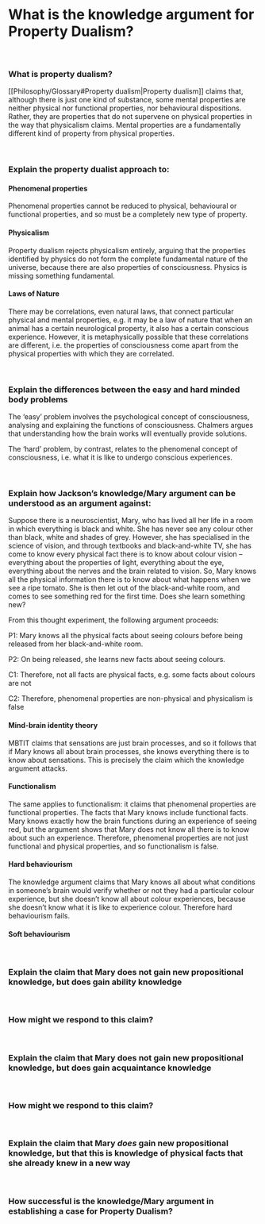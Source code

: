 # What is the knowledge argument for Property Dualism?

</br>

### What is property dualism?

[[Philosophy/Glossary#Property dualism|Property dualism]] claims that, although there is just one kind of substance, some mental properties are neither physical nor functional properties, nor behavioural dispositions. Rather, they are properties that do not supervene on physical properties in the way that physicalism claims. Mental properties are a fundamentally different kind of property from physical properties.

</br>

### Explain the property dualist approach to:

#### Phenomenal properties

Phenomenal properties cannot be reduced to physical, behavioural or functional properties, and so must be a completely new type of property.
#### Physicalism

Property dualism rejects physicalism entirely, arguing that the properties identified by physics do not form the complete fundamental nature of the universe, because there are also properties of consciousness. Physics is missing something fundamental.
#### Laws of Nature

There may be correlations, even natural laws, that connect particular physical and mental properties, e.g. it may be a law of nature that when an animal has a certain neurological property, it also has a certain conscious experience. However, it is metaphysically possible that these correlations are different, i.e. the properties of consciousness come apart from the physical properties with which they are correlated.

</br>

### Explain the differences between the easy and hard minded body problems

The ‘easy’ problem involves the psychological concept of consciousness, analysing and explaining the functions of consciousness. Chalmers argues that understanding how the brain works will eventually provide solutions.

The ‘hard’ problem, by contrast, relates to the phenomenal concept of consciousness, i.e. what it is like to undergo conscious experiences. 

</br>

### Explain how Jackson’s knowledge/Mary argument can be understood as an argument against:


Suppose there is a neuroscientist, Mary, who has lived all her life in a room in which everything is black and white. She has never see any colour other than black, white and shades of grey. However, she has specialised in the science of vision, and through textbooks and black-and-white TV, she has come to know every physical fact there is to know about colour vision – everything about the properties of light, everything about the eye, everything about the nerves and the brain related to vision. So, Mary knows all the physical information there is to know about what happens when we see a ripe tomato. She is then let out of the black-and-white room, and comes to see something red for the first time. Does she learn something new?

From this thought experiment, the following argument proceeds:

P1: Mary knows all the physical facts about seeing colours before being released from her black-and-white room.

P2: On being released, she learns new facts about seeing colours.

C1: Therefore, not all facts are physical facts, e.g. some facts about colours are not

C2: Therefore, phenomenal properties are non-physical and physicalism is false
#### Mind-brain identity theory

MBTIT claims that sensations are just brain processes, and so it follows that if Mary knows all about brain processes, she knows everything there is to know about sensations. This is precisely the claim which the knowledge argument attacks.
#### Functionalism

The same applies to functionalism: it claims that phenomenal properties are functional properties. The facts that Mary knows include functional facts. Mary knows exactly how the brain functions during an experience of seeing red, but the argument shows that Mary does not know all there is to know about such an experience. Therefore, phenomenal properties are not just functional and physical properties, and so functionalism is false.

#### Hard behaviourism

The knowledge argument claims that Mary knows all about what conditions in someone’s brain would verify whether or not they had a particular colour experience, but she doesn’t know all about colour experiences, because she doesn’t know what it is like to experience colour. Therefore hard behaviourism fails.

#### Soft behaviourism


</br>

### Explain the claim that Mary does not gain new propositional knowledge, but does gain ability knowledge

</br>

### How might we respond to this claim?

</br>

### Explain the claim that Mary does not gain new propositional knowledge, but does gain acquaintance knowledge

</br>

### How might we respond to this claim?

</br>

### Explain the claim that Mary *does* gain new propositional knowledge, but that this is knowledge of physical facts that she already knew in a new way

</br>

### How successful is the knowledge/Mary argument in establishing a case for Property Dualism?



